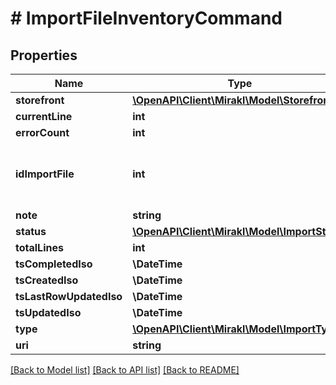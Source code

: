# # ImportFileInventoryCommand

## Properties

Name | Type | Description | Notes
------------ | ------------- | ------------- | -------------
**storefront** | [**\OpenAPI\Client\Mirakl\Model\Storefront**](Storefront.md) |  |
**currentLine** | **int** |  |
**errorCount** | **int** |  |
**idImportFile** | **int** | Internal ID of Import File, unique across all Import Files |
**note** | **string** |  |
**status** | [**\OpenAPI\Client\Mirakl\Model\ImportStatus**](ImportStatus.md) |  |
**totalLines** | **int** |  |
**tsCompletedIso** | **\DateTime** |  |
**tsCreatedIso** | **\DateTime** |  |
**tsLastRowUpdatedIso** | **\DateTime** |  |
**tsUpdatedIso** | **\DateTime** |  |
**type** | [**\OpenAPI\Client\Mirakl\Model\ImportType**](ImportType.md) |  |
**uri** | **string** |  |

[[Back to Model list]](../../README.md#models) [[Back to API list]](../../README.md#endpoints) [[Back to README]](../../README.md)
